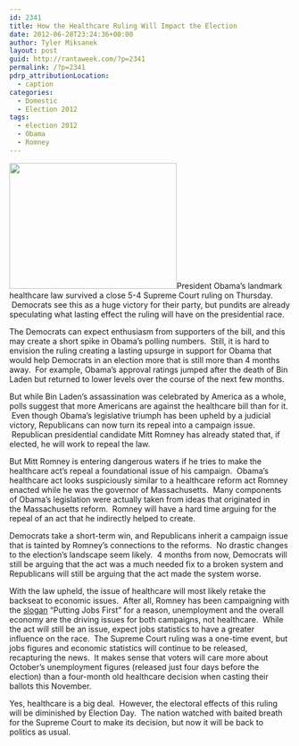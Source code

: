 ```yaml
---
id: 2341
title: How the Healthcare Ruling Will Impact the Election
date: 2012-06-28T23:24:36+00:00
author: Tyler Miksanek
layout: post
guid: http://rantaweek.com/?p=2341
permalink: /?p=2341
pdrp_attributionLocation:
  - caption
categories:
  - Domestic
  - Election 2012
tags:
  - election 2012
  - Obama
  - Romney
---
```

[<img class="alignleft size-medium wp-image-2353" title="Supreme Court" src="http://rantaweek.com/wp-content/uploads/2012/06/supreme_court-300x225.jpg" alt="" width="300" height="225" srcset="http://rantaweek.com/wp-content/uploads/2012/06/supreme_court-300x225.jpg 300w, http://rantaweek.com/wp-content/uploads/2012/06/supreme_court.jpg 1024w" sizes="(max-width: 300px) 100vw, 300px" />](http://rantaweek.com/wp-content/uploads/2012/06/supreme_court.jpg)President Obama&#8217;s landmark healthcare law survived a close 5-4 Supreme Court ruling on Thursday.  Democrats see this as a huge victory for their party, but pundits are already speculating what lasting effect the ruling will have on the presidential race.

The Democrats can expect enthusiasm from supporters of the bill, and this may create a short spike in Obama&#8217;s polling numbers.  Still, it is hard to envision the ruling creating a lasting upsurge in support for Obama that would help Democrats in an election more that is still more than 4 months away.  For example, Obama&#8217;s approval ratings jumped after the death of Bin Laden but returned to lower levels over the course of the next few months.

But while Bin Laden&#8217;s assassination was celebrated by America as a whole, polls suggest that more Americans are against the healthcare bill than for it.  Even though Obama&#8217;s legislative triumph has been upheld by a judicial victory, Republicans can now turn its repeal into a campaign issue.  Republican presidential candidate Mitt Romney has already stated that, if elected, he will work to repeal the law.

But Mitt Romney is entering dangerous waters if he tries to make the healthcare act&#8217;s repeal a foundational issue of his campaign.  Obama&#8217;s healthcare act looks suspiciously similar to a healthcare reform act Romney enacted while he was the governor of Massachusetts.  Many components of Obama&#8217;s legislation were actually taken from ideas that originated in the Massachusetts reform.  Romney will have a hard time arguing for the repeal of an act that he indirectly helped to create.

Democrats take a short-term win, and Republicans inherit a campaign issue that is tainted by Romney&#8217;s connections to the reforms.  No drastic changes to the election&#8217;s landscape seem likely.  4 months from now, Democrats will still be arguing that the act was a much needed fix to a broken system and Republicans will still be arguing that the act made the system worse.

With the law upheld, the issue of healthcare will most likely retake the backseat to economic issues.  After all, Romney has been campaigning with the [slogan](http://rantaweek.com/presidential-slogans-2012/ "Campaign Slogans: Obama and Romney") &#8220;Putting Jobs First&#8221; for a reason, unemployment and the overall economy are the driving issues for both campaigns, not healthcare.  While the act will still be an issue, expect jobs statistics to have a greater influence on the race.  The Supreme Court ruling was a one-time event, but jobs figures and economic statistics will continue to be released, recapturing the news.  It makes sense that voters will care more about October&#8217;s unemployment figures (released just four days before the election) than a four-month old healthcare decision when casting their ballots this November.

Yes, healthcare is a big deal.  However, the electoral effects of this ruling will be diminished by Election Day.  The nation watched with baited breath for the Supreme Court to make its decision, but now it will be back to politics as usual.

&nbsp;